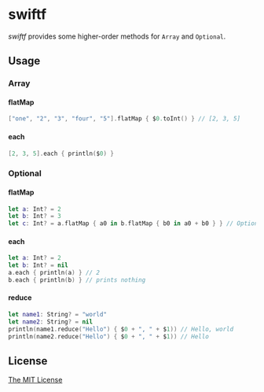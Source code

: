 swiftf
============================

_swiftf_ provides some higher-order methods for `Array` and `Optional`.

Usage
----------------------------

### Array

#### flatMap

```swift
["one", "2", "3", "four", "5"].flatMap { $0.toInt() } // [2, 3, 5]
```

#### each

```swift
[2, 3, 5].each { println($0) }
```

### Optional

#### flatMap

```swift
let a: Int? = 2
let b: Int? = 3
let c: Int? = a.flatMap { a0 in b.flatMap { b0 in a0 + b0 } } // Optional(5)
```

#### each

```swift
let a: Int? = 2
let b: Int? = nil
a.each { println(a) } // 2
b.each { println(b) } // prints nothing
```

#### reduce

```swift
let name1: String? = "world"
let name2: String? = nil
println(name1.reduce("Hello") { $0 + ", " + $1)) // Hello, world
println(name2.reduce("Hello") { $0 + ", " + $1)) // Hello
```

License
----------------------------

[The MIT License](LICENSE)
